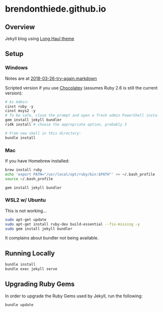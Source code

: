 # brendonthiede.github.io

## Overview

Jekyll blog using [Long Haul theme](http://github.com/brianmaierjr/long-haul)

## Setup

### Windows

Notes are at [2018-03-26-try-again.markdown](https://brendonthiede.github.io/devops/2018/03/27/try-again.html)

Scripted version if you use [Chocolatey](https://chocolatey.org/) (assumes Ruby 2.6 is still the current version):

```powershell
# As Admin:
cinst ruby -y
cinst msys2 -y
# To be safe, close the prompt and open a fresh admin PowerShell instalce to continue
gem install jekyll bundler
ridk install # choose the appropriate option, probably 3
```

```powershell
# From new shell in this directory:
bundle install
```

### Mac

If you have Homebrew installed:

```bash
brew install ruby
echo 'export PATH="/usr/local/opt/ruby/bin:$PATH"' >> ~/.bash_profile
source ~/.bash_profile

gem install jekyll bundler
```

### WSL2 w/ Ubuntu

This is not working...

```bash
sudo apt-get update
sudo apt-get install ruby-dev build-essential --fix-missing -y
sudo gem install jekyll bundler
```

It complains about bundler not being available.

## Running Locally

```powershell
bundle install
bundle exec jekyll serve
```

## Upgrading Ruby Gems

In order to upgrade the Ruby Gems used by Jekyll, run the following:

```powershell
bundle update
```
